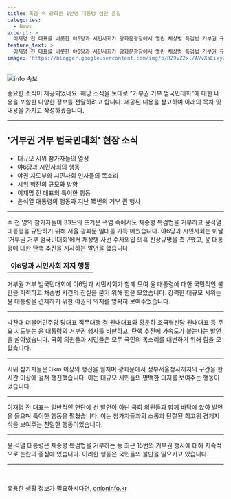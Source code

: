 ```yaml
---
title: 폭염 속 광화문 1만명 대통령 심판 운집
categories:
  - News
excerpt: >
  이재명 전 대표를 비롯한 야6당과 시민사회가 광화문광장에서 열린 채상병 특검법 거부권 규탄 범국민대회에 참석했다. 1만여 명의 시민들은 33도의 폭염에도 불구하고 윤석열 대통령을 규탄했고, 야6당은 윤 대통령에 대한 탄핵 추진을 시사하는 발언을 쏟아냈다. 황운하 조국혁신당 원내대표는 탄핵 열차에 가속도가 붙었다고 말했고, 다수의 정치인이 윤 대통령을 향한 날 선 발언을 펼쳤다. 마친 후 시민들과 함께 3㎞ 구간을 행진하며 기습적인 시위를 펼쳤으며, 다음으로 채상병 1주기를 맞아 촛불문화제를 진행할 예정이다.
feature_text: >
  이재명 전 대표를 비롯한 야6당과 시민사회가 광화문광장에서 열린 채상병 특검법 거부권 규탄 범국민대회에 참석했다. 1만여 명의 시민들은 33도의 폭염에도 불구하고 윤석열 대통령을 규탄했고, 야6당은 윤 대통령에 대한 탄핵 추진을 시사하는 발언을 쏟아냈다. 황운하 조국혁신당 원내대표는 탄핵 열차에 가속도가 붙었다고 말했고, 다수의 정치인이 윤 대통령을 향한 날 선 발언을 펼쳤다. 마친 후 시민들과 함께 3㎞ 구간을 행진하며 기습적인 시위를 펼쳤으며, 다음으로 채상병 1주기를 맞아 촛불문화제를 진행할 예정이다.
image: 'https://blogger.googleusercontent.com/img/b/R29vZ2xl/AVvXsEixyZcFfHzMRdzZMjFBmAUKJYCLCGyLL1o632UiGVXcaFdKo_bkvkuCioo0uUKlGfBVcT3P84aROyZIXSBEx3Aw5nCQ3pTgDom1WDC4m8eifvWiAmWEEVb4x6G_l8C0QH225ldMjyaFvpxGEBGNO37VmDTDMHGhJPq73UglMfDca1-0aw/s1600/blogspot.png'
---
```


<p><img src="https://blogger.googleusercontent.com/img/b/R29vZ2xl/AVvXsEixyZcFfHzMRdzZMjFBmAUKJYCLCGyLL1o632UiGVXcaFdKo_bkvkuCioo0uUKlGfBVcT3P84aROyZIXSBEx3Aw5nCQ3pTgDom1WDC4m8eifvWiAmWEEVb4x6G_l8C0QH225ldMjyaFvpxGEBGNO37VmDTDMHGhJPq73UglMfDca1-0aw/s1600/blogspot.png" alt="info 속보" /></p>

<p>중요한 소식이 제공되었네요. 해당 소식을 토대로 "거부권 거부 범국민대회"에 대한 내용을 포함한 다양한 정보를 전달하려고 합니다. 제공된 내용을 참고하여 아래의 목차 및 내용을 가지고 작성하겠습니다.</p>

<hr />

<h2 data-ke-size="size26">'거부권 거부 범국민대회' 현장 소식</h2>

<ul>
  <li>대규모 시위 참가자들의 열정</li>
  <li>야6당과 시민사회의 행동</li>
  <li>야권 지도부와 시민사회 인사들의 목소리</li>
  <li>시위 행진의 규모와 방향</li>
  <li>이재명 전 대표의 특이한 행동</li>
  <li>윤석열 대통령의 행동과 지난 15번의 거부 권 행사</li>
</ul>

<hr />

<p data-ke-size="size16">수 천 명의 참가자들이 33도의 뜨거운 폭염 속에서도 채송병 특검법을 거부하고 윤석열 대통령을 규탄하기 위해 서울 광화문 일대를 가득 메웠습니다. 야6당과 시민사회는 이날 '거부권 거부 범국민대회'에서 채상병 사건 수사외압 의혹 진상규명을 촉구했고, 윤 대통령에 대한 탄핵 추진을 시사하는 발언을 했습니다.</p>

<table>
  <tr>
    <td style="text-align: center; height: 17px;"><b>야6당과 시민사회 지지 행동</b></td>
  </tr>
</table>

<p data-ke-size="size16">거부권 거부 범국민대회에 야6당과 시민사회가 함께 모여 윤 대통령에 대한 국민적인 불만을 피력하고 채송병 사건의 진실을 묻기 위해 힘을 모았습니다. 강력한 대규모 시위는 윤 대통령을 견제하기 위한 야권의 의지를 명확히 보여주었습니다.</p>

<hr />

<p data-ke-size="size16">박찬대 더불어민주당 당대표 직무대행 겸 원내대표와 황운하 조국혁신당 원내대표 등 주요 지도부는 윤 대통령의 거부권 행사를 비판하고, 탄핵 추진에 가속도가 붙는다는 발언을 쏟아냈습니다. 국회 의원들과 시민들은 모두 국민의 목소리를 대변하기 위해 힘을 모았습니다.</p>

<hr />

<p data-ke-size="size16">시위 참가자들은 3km 이상의 행진을 펼치며 광화문에서 정부서울청사까지의 구간을 한 시간 이상에 걸쳐 행진했습니다. 이는 대규모 시민들의 명백한 의지를 보여주는 행동이었습니다.</p>

<hr />

<p data-ke-size="size16">이재명 전 대표는 일반적인 연단에 선 발언이 아닌 국회 의원들과 함께 바닥에 앉아 발언을 들으며 특이한 행동을 펼쳤습니다. 이는 참가자들과의 소통과 단절된 최고위 경제지식을 보여주는 친밀한 행동이었습니다.</p>

<hr />

<p data-ke-size="size16">윤 석열 대통령은 채송병 특검법을 거부하는 등 최근 15번의 거부권 행사에 대해 지속적으로 논란의 중심에 있습니다. 이러한 행동은 국민들의 불만을 일으키고 있습니다.</p>

<hr />

<p data-ke-size="size16">&nbsp;</p>
유용한 생활 정보가 필요하시다면, <a href="https://onioninfo.kr" rel="dofollow">onioninfo.kr</a>


